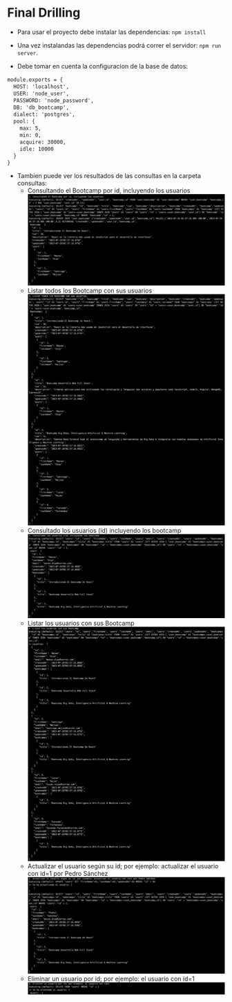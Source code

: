 # Final Drilling

- Para usar el proyecto debe instalar las dependencias: `npm install`

- Una vez instalandas las dependencias podrá correr el servidor: `npm run server`.

- Debe tomar en cuenta la configuracion de la base de datos:

```
module.exports = {
  HOST: 'localhost',
  USER: 'node_user',
  PASSWORD: 'node_password',
  DB: 'db_bootcamp',
  dialect: 'postgres',
  pool: {
    max: 5,
    min: 0,
    acquire: 30000,
    idle: 10000
  }
}
```

- Tambien puede ver los resultados de las consultas en la carpeta consultas:
  - Consultando el Bootcamp por id, incluyendo los usuarios ![1. Consultando el Bootcamp por id, incluyendo los usuarios.](consultas/consulta_1.png)
  - Listar todos los Bootcamp con sus usuarios ![2. Listar todos los Bootcamp con sus usuarios.](consultas/consulta_2.png)
  - Consultado los usuarios (id) incluyendo los bootcamp ![3. Consultado los usuarios (id) incluyendo los bootcamp.](consultas/consulta_3.png)
  - Listar los usuarios con sus Bootcamp ![4. Listar los usuarios con sus Bootcamp](consultas/consulta_4.png)
  - Actualizar el usuario según su id; por ejemplo: actualizar el usuario con id=1 por Pedro Sánchez ![5. Actualizar el usuario según su id; por ejemplo: actualizar el usuario con id=1 por Pedro Sánchez.](consultas/consulta_5.png)
  - Eliminar un usuario por id; por ejemplo: el usuario con id=1 ![6. Eliminar un usuario por id; por ejemplo: el usuario con id=1](consultas/consulta_6.png)

